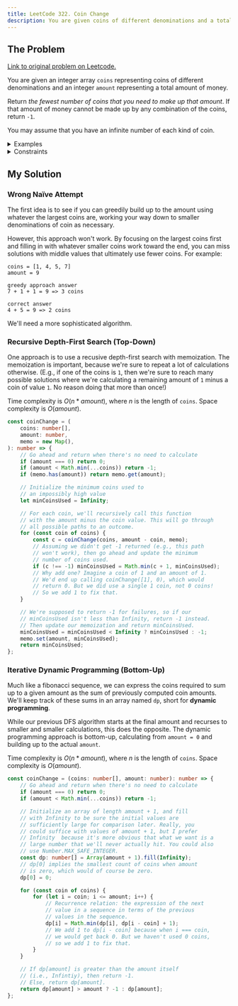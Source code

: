 ```yaml
---
title: LeetCode 322. Coin Change
description: You are given coins of different denominations and a total amount of money. Return the fewest number of coins that you need to make up that amount.
---
```


## The Problem

[Link to original problem on Leetcode.](https://leetcode.com/problems/coin-change/)

You are given an integer array `coins` representing coins of different denominations and an integer `amount` representing a total amount of money.

Return _the fewest number of coins that you need to make up that amount_. If that amount of money cannot be made up by any combination of the coins, return `-1`.

You may assume that you have an infinite number of each kind of coin.

<details>
<summary>Examples</summary>

Example 1:

```
Input: coins = [1,2,5], amount = 11
Output: 3
Explanation: 11 = 5 + 5 + 1
```

Example 2:

```
Input: coins = [2], amount = 3
Output: -1
```

Example 3:

```
Input: coins = [1], amount = 0
Output: 0
```

</details>

<details>
<summary>Constraints</summary>

- 1 ≤ `coins.length` ≤ 12
- 1 ≤ `coins[i]` ≤ 2<sup>31 - 1</sup>
- 0 ≤ `amount` ≤ 10<sup>4</sup>
</details>

## My Solution

### Wrong Naïve Attempt

The first idea is to see if you can greedily build up to the amount using whatever the largest coins are, working your way down to smaller denominations of coin as necessary.

However, this approach won't work. By focusing on the largest coins first and filling in with whatever smaller coins work toward the end, you can miss solutions with middle values that ultimately use fewer coins. For example:

```
coins = [1, 4, 5, 7]
amount = 9

greedy approach answer
7 + 1 + 1 = 9 => 3 coins

correct answer
4 + 5 = 9 => 2 coins
```

We'll need a more sophisticated algorithm.

### Recursive Depth-First Search (Top-Down)

One approach is to use a recusive depth-first search with memoization. The memoization is important, because we're sure to repeat a lot of calculations otherwise. (E.g., if one of the coins is `1`, then we're sure to reach many possible solutions where we're calculating a remaining amount of `1` minus a coin of value `1`. No reason doing that more than once!)

Time complexity is $O(n * amount)$, where $n$ is the length of `coins`. Space complexity is $O(amount)$.

```typescript
const coinChange = (
	coins: number[],
	amount: number,
	memo = new Map(),
): number => {
	// Go ahead and return when there's no need to calculate
	if (amount === 0) return 0;
	if (amount < Math.min(...coins)) return -1;
	if (memo.has(amount)) return memo.get(amount);

	// Initialize the minimum coins used to
	// an impossibly high value
	let minCoinsUsed = Infinity;

	// For each coin, we'll recursively call this function
	// with the amount minus the coin value. This will go through
	// all possible paths to an outcome.
	for (const coin of coins) {
		const c = coinChange(coins, amount - coin, memo);
		// Assuming we didn't get -1 returned (e.g., this path
		// won't work), then go ahead and update the minimum
		// number of coins used.
		if (c !== -1) minCoinsUsed = Math.min(c + 1, minCoinsUsed);
		// Why add one? Imagine a coin of 1 and an amount of 1.
		// We'd end up calling coinChange([1], 0), which would
		// return 0. But we did use a single 1 coin, not 0 coins!
		// So we add 1 to fix that.
	}

	// We're supposed to return -1 for failures, so if our
	// minCoinsUsed isn't less than Infinity, return -1 instead.
	// Then update our memoization and return minCoinsUsed.
	minCoinsUsed = minCoinsUsed < Infinity ? minCoinsUsed : -1;
	memo.set(amount, minCoinsUsed);
	return minCoinsUsed;
};
```

### Iterative Dynamic Programming (Bottom-Up)

Much like a fibonacci sequence, we can express the coins required to sum up to a given amount as the sum of previously computed coin amounts. We'll keep track of these sums in an array named `dp`, short for **dynamic programming**.

While our previous DFS algorithm starts at the final amount and recurses to smaller and smaller calculations, this does the opposite. The dynamic programming approach is bottom-up, calculating from `amount = 0` and building up to the actual `amount`.

Time complexity is $O(n * amount)$, where $n$ is the length of `coins`. Space complexity is $O(amount)$.

```typescript
const coinChange = (coins: number[], amount: number): number => {
	// Go ahead and return when there's no need to calculate
	if (amount === 0) return 0;
	if (amount < Math.min(...coins)) return -1;

	// Initialize an array of length amount + 1, and fill
	// with Infinity to be sure the initial values are
	// sufficiently large for comparison later. Really, you
	// could suffice with values of amount + 1, but I prefer
	// Infinity  because it's more obvious that what we want is a
	// large number that we'll never actually hit. You could also
	// use Number.MAX_SAFE_INTEGER.
	const dp: number[] = Array(amount + 1).fill(Infinity);
	// dp[0] implies the smallest count of coins when amount
	// is zero, which would of course be zero.
	dp[0] = 0;

	for (const coin of coins) {
		for (let i = coin; i <= amount; i++) {
			// Recurrence relation: the expression of the next
			// value in a sequence in terms of the previous
			// values in the sequence.
			dp[i] = Math.min(dp[i], dp[i - coin] + 1);
			// We add 1 to dp[i - coin] because when i === coin,
			// we would get back 0. But we haven't used 0 coins,
			// so we add 1 to fix that.
		}
	}

	// If dp[amount] is greater than the amount itself
	// (i.e., Infintiy), then return -1.
	// Else, return dp[amount].
	return dp[amount] > amount ? -1 : dp[amount];
};
```

